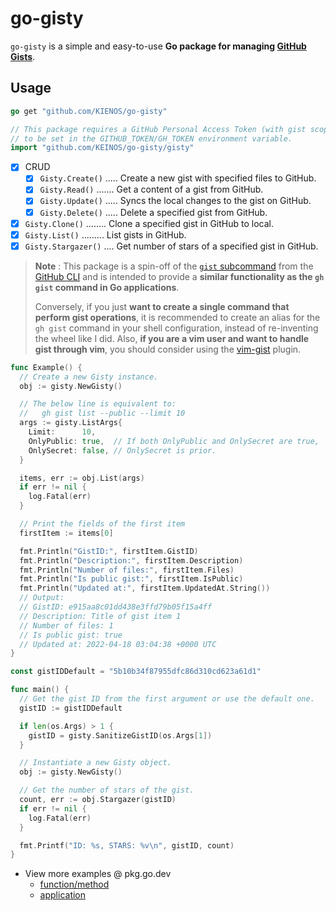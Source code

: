 # go-gisty

`go-gisty` is a simple and easy-to-use **Go package for managing [GitHub Gists](https://docs.github.com/en/get-started/writing-on-github/editing-and-sharing-content-with-gists/creating-gists#about-gists)**.

## Usage

```go
go get "github.com/KIENOS/go-gisty"
```

```go
// This package requires a GitHub Personal Access Token (with gist scope)
// to be set in the GITHUB_TOKEN/GH_TOKEN environment variable.
import "github.com/KEINOS/go-gisty/gisty"
```

- [x] CRUD
  - [x] `Gisty.Create()` ..... Create a new gist with specified files to GitHub.
  - [x] `Gisty.Read()` ....... Get a content of a gist from GitHub.
  - [x] `Gisty.Update()` ..... Syncs the local changes to the gist on GitHub.
  - [x] `Gisty.Delete()` ..... Delete a specified gist from GitHub.
- [x] `Gisty.Clone()` ........ Clone a specified gist in GitHub to local.
- [x] `Gisty.List()` ......... List gists in GitHub.
- [x] `Gisty.Stargazer()` .... Get number of stars of a specified gist in GitHub.

> __Note__ : This package is a spin-off of the [`gist` subcommand](https://github.com/cli/cli/tree/trunk/pkg/cmd/gist) from the [GitHub CLI](https://docs.github.com/en/github-cli/github-cli/about-github-cli) and is intended to provide a **similar functionality as the `gh gist` command in Go applications**.
>
> Conversely, if you just **want to create a single command that perform gist operations**, it is recommended to create an alias for the `gh gist` command in your shell configuration, instead of re-inventing the wheel like I did. Also, **if you are a vim user and want to handle gist through vim**, you should consider using the [vim-gist](https://github.com/mattn/vim-gist) plugin.

```go
func Example() {
  // Create a new Gisty instance.
  obj := gisty.NewGisty()

  // The below line is equivalent to:
  //   gh gist list --public --limit 10
  args := gisty.ListArgs{
    Limit:      10,
    OnlyPublic: true,  // If both OnlyPublic and OnlySecret are true,
    OnlySecret: false, // OnlySecret is prior.
  }

  items, err := obj.List(args)
  if err != nil {
    log.Fatal(err)
  }

  // Print the fields of the first item
  firstItem := items[0]

  fmt.Println("GistID:", firstItem.GistID)
  fmt.Println("Description:", firstItem.Description)
  fmt.Println("Number of files:", firstItem.Files)
  fmt.Println("Is public gist:", firstItem.IsPublic)
  fmt.Println("Updated at:", firstItem.UpdatedAt.String())
  // Output:
  // GistID: e915aa8c01dd438e3ffd79b05f15a4ff
  // Description: Title of gist item 1
  // Number of files: 1
  // Is public gist: true
  // Updated at: 2022-04-18 03:04:38 +0000 UTC
}
```

```go
const gistIDDefault = "5b10b34f87955dfc86d310cd623a61d1"

func main() {
  // Get the gist ID from the first argument or use the default one.
  gistID := gistIDDefault

  if len(os.Args) > 1 {
    gistID = gisty.SanitizeGistID(os.Args[1])
  }

  // Instantiate a new Gisty object.
  obj := gisty.NewGisty()

  // Get the number of stars of the gist.
  count, err := obj.Stargazer(gistID)
  if err != nil {
    log.Fatal(err)
  }

  fmt.Printf("ID: %s, STARS: %v\n", gistID, count)
}
```

- View more examples @ pkg.go.dev
  - [function/method](https://pkg.go.dev/github.com/KEINOS/go-gisty/gisty#pkg-examples)
  - [application](https://pkg.go.dev/github.com/KEINOS/go-gisty/_examples)
